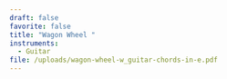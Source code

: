```yaml
---
draft: false
favorite: false
title: "Wagon Wheel "
instruments:
  - Guitar
file: /uploads/wagon-wheel-w_guitar-chords-in-e.pdf
---
```

